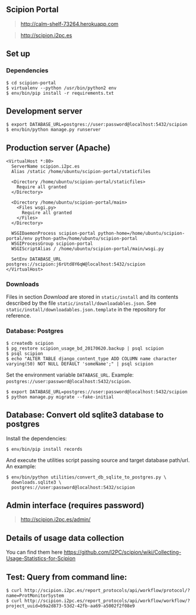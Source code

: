 ## Scipion Portal

> http://calm-shelf-73264.herokuapp.com

> http://scipion.i2pc.es

## Set up

### Dependencies

```
$ cd scipion-portal
$ virtualenv --python /usr/bin/python2 env
$ env/bin/pip install -r requirements.txt
```

## Development server

```
$ export DATABASE_URL=postgres://user:password@localhost:5432/scipion
$ env/bin/python manage.py runserver
```

## Production server (Apache)

```
<VirtualHost *:80>
  ServerName scipion.i2pc.es
  Alias /static /home/ubuntu/scipion-portal/staticfiles

  <Directory /home/ubuntu/scipion-portal/staticfiles>
    Require all granted
  </Directory>

  <Directory /home/ubuntu/scipion-portal/main>
    <Files wsgi.py>
      Require all granted
    </Files>
  </Directory>

  WSGIDaemonProcess scipion-portal python-home=/home/ubuntu/scipion-portal/env python-path=/home/ubuntu/scipion-portal
  WSGIProcessGroup scipion-portal
  WSGIScriptAlias / /home/ubuntu/scipion-portal/main/wsgi.py

  SetEnv DATABASE_URL postgres://scipion:j6rUtd8Y6qW@localhost:5432/scipion
</VirtualHost>
```

### Downloads

Files in section _Download_ are stored in `static/install` and its contents described by the file
`static/install/downloadables.json`. See `static/install/downloadables.json.template` in the repository
for reference.

### Database: Postgres

```
$ createdb scipion
$ pg_restore scipion_usage_bd_20170620.backup | psql scipion
$ psql scipion
$ echo "ALTER TABLE django_content_type ADD COLUMN name character varying(50) NOT NULL DEFAULT 'someName';" | psql scipion
```

Set the environment variable `DATABASE_URL`. Example: `postgres://user:password@localhost:5432/scipion`.
```
$ export DATABASE_URL=postgres://user:password@localhost:5432/scipion
$ python manage.py migrate --fake-initial
```

## Database: Convert old sqlite3 database to postgres

Install the dependencies:

```
$ env/bin/pip install records
```

And execute the utilities script passing source and target database path/url. An example:

```
$ env/bin/python utilities/convert_db_sqlite_to_postgres.py \
  downloads.sqlite3 \
  postgres://user:password@localhost:5432/scipion
```

## Admin interface (requires password)

> http://scipion.i2pc.es/admin/

## Details of usage data collection

You can find them here https://github.com/I2PC/scipion/wiki/Collecting-Usage-Statistics-for-Scipion

## Test: Query from command line:

```
$ curl http://scipion.i2pc.es/report_protocols/api/workflow/protocol/?name=ProtMonitorSystem
$ curl http://scipion.i2pc.es/report_protocols/api/workflow/workflow/?project_uuid=b9a2d873-53d2-42fb-aa69-a5002f2f08e9
```
